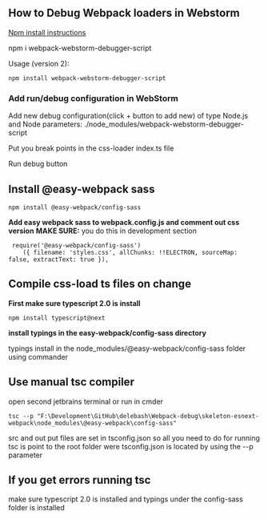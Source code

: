 ## How to Debug Webpack loaders in Webstorm ##

[Npm install instructions](https://www.npmjs.com/package/webpack-webstorm-debugger-script)

npm i webpack-webstorm-debugger-script

Usage (version 2):

    npm install webpack-webstorm-debugger-script

### Add run/debug configuration in WebStorm ###

Add new debug configuration(click + button to add new) of type Node.js and Node parameters: ./node_modules/webpack-webstorm-debugger-script

Put you break points in the css-loader index.ts file

Run debug button

## Install @easy-webpack sass ##
    npm install @easy-webpack/config-sass

**Add easy webpack sass to webpack.config.js and comment out css version**
**MAKE SURE:** you do this in development section

     require('@easy-webpack/config-sass')
        ({ filename: 'styles.css', allChunks: !!ELECTRON, sourceMap: false, extractText: true }),

## Compile css-load ts files on change ##

**First make sure typescript 2.0 is install**

    npm install typescript@next

**install typings in the easy-webpack/config-sass directory**

typings install in the node_modules/@easy-webpack/config-sass folder using commander

## Use manual tsc compiler ##
open second jetbrains terminal or run in cmder

    tsc --p "F:\Development\GitHub\delebash\Webpack-debug\skeleton-esnext-webpack\node_modules\@easy-webpack\config-sass"
    
src and out put files are set in tsconfig.json so all you need to do for running tsc is point to the root folder were tsconfig.json is located by using the  --p parameter

## If you get errors running tsc  ##
make sure typescript 2.0 is installed and typings under the config-sass folder is installed
